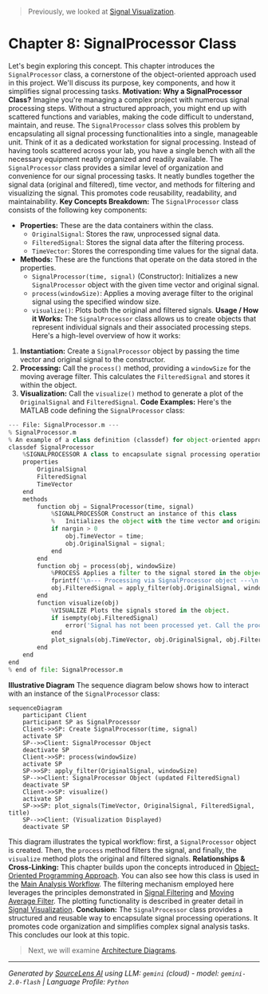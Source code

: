 > Previously, we looked at [Signal Visualization](07_signal-visualization.md).

# Chapter 8: SignalProcessor Class
Let's begin exploring this concept. This chapter introduces the `SignalProcessor` class, a cornerstone of the object-oriented approach used in this project. We'll discuss its purpose, key components, and how it simplifies signal processing tasks.
**Motivation: Why a SignalProcessor Class?**
Imagine you're managing a complex project with numerous signal processing steps. Without a structured approach, you might end up with scattered functions and variables, making the code difficult to understand, maintain, and reuse. The `SignalProcessor` class solves this problem by encapsulating all signal processing functionalities into a single, manageable unit.
Think of it as a dedicated workstation for signal processing. Instead of having tools scattered across your lab, you have a single bench with all the necessary equipment neatly organized and readily available. The `SignalProcessor` class provides a similar level of organization and convenience for our signal processing tasks. It neatly bundles together the signal data (original and filtered), time vector, and methods for filtering and visualizing the signal. This promotes code reusability, readability, and maintainability.
**Key Concepts Breakdown:**
The `SignalProcessor` class consists of the following key components:
*   **Properties:** These are the data containers within the class.
    *   `OriginalSignal`: Stores the raw, unprocessed signal data.
    *   `FilteredSignal`: Stores the signal data after the filtering process.
    *   `TimeVector`: Stores the corresponding time values for the signal data.
*   **Methods:** These are the functions that operate on the data stored in the properties.
    *   `SignalProcessor(time, signal)` (Constructor): Initializes a new `SignalProcessor` object with the given time vector and original signal.
    *   `process(windowSize)`: Applies a moving average filter to the original signal using the specified window size.
    *   `visualize()`: Plots both the original and filtered signals.
**Usage / How it Works:**
The `SignalProcessor` class allows us to create objects that represent individual signals and their associated processing steps. Here's a high-level overview of how it works:
1.  **Instantiation:** Create a `SignalProcessor` object by passing the time vector and original signal to the constructor.
2.  **Processing:** Call the `process()` method, providing a `windowSize` for the moving average filter. This calculates the `FilteredSignal` and stores it within the object.
3.  **Visualization:** Call the `visualize()` method to generate a plot of the `OriginalSignal` and `FilteredSignal`.
**Code Examples:**
Here's the MATLAB code defining the `SignalProcessor` class:
```python
--- File: SignalProcessor.m ---
% SignalProcessor.m
% An example of a class definition (classdef) for object-oriented approach.
classdef SignalProcessor
    %SIGNALPROCESSOR A class to encapsulate signal processing operations.
    properties
        OriginalSignal
        FilteredSignal
        TimeVector
    end
    methods
        function obj = SignalProcessor(time, signal)
            %SIGNALPROCESSOR Construct an instance of this class
            %   Initializes the object with the time vector and original signal.
            if nargin > 0
                obj.TimeVector = time;
                obj.OriginalSignal = signal;
            end
        end
        function obj = process(obj, windowSize)
            %PROCESS Applies a filter to the signal stored in the object.
            fprintf('\n--- Processing via SignalProcessor object ---\n');
            obj.FilteredSignal = apply_filter(obj.OriginalSignal, windowSize);
        end
        function visualize(obj)
            %VISUALIZE Plots the signals stored in the object.
            if isempty(obj.FilteredSignal)
                error('Signal has not been processed yet. Call the process() method first.');
            end
            plot_signals(obj.TimeVector, obj.OriginalSignal, obj.FilteredSignal, 'Signal Processing (Object-Oriented)');
        end
    end
end
% end of file: SignalProcessor.m
```
**Illustrative Diagram**
The sequence diagram below shows how to interact with an instance of the `SignalProcessor` class:
```mermaid
sequenceDiagram
    participant Client
    participant SP as SignalProcessor
    Client->>SP: Create SignalProcessor(time, signal)
    activate SP
    SP-->>Client: SignalProcessor Object
    deactivate SP
    Client->>SP: process(windowSize)
    activate SP
    SP->>SP: apply_filter(OriginalSignal, windowSize)
    SP-->>Client: SignalProcessor Object (updated FilteredSignal)
    deactivate SP
    Client->>SP: visualize()
    activate SP
    SP->>SP: plot_signals(TimeVector, OriginalSignal, FilteredSignal, title)
    SP-->>Client: (Visualization Displayed)
    deactivate SP
```
This diagram illustrates the typical workflow: first, a `SignalProcessor` object is created. Then, the `process` method filters the signal, and finally, the `visualize` method plots the original and filtered signals.
**Relationships & Cross-Linking:**
This chapter builds upon the concepts introduced in [Object-Oriented Programming Approach](06_object-oriented-programming-approach.md). You can also see how this class is used in the [Main Analysis Workflow](08_main-analysis-workflow.md). The filtering mechanism employed here leverages the principles demonstrated in [Signal Filtering](02_signal-filtering.md) and [Moving Average Filter](03_moving-average-filter.md). The plotting functionality is described in greater detail in [Signal Visualization](04_signal-visualization.md).
**Conclusion:**
The `SignalProcessor` class provides a structured and reusable way to encapsulate signal processing operations. It promotes code organization and simplifies complex signal analysis tasks.
This concludes our look at this topic.

> Next, we will examine [Architecture Diagrams](09_diagrams.md).


---

*Generated by [SourceLens AI](https://github.com/openXFlow/sourceLensAI) using LLM: `gemini` (cloud) - model: `gemini-2.0-flash` | Language Profile: `Python`*